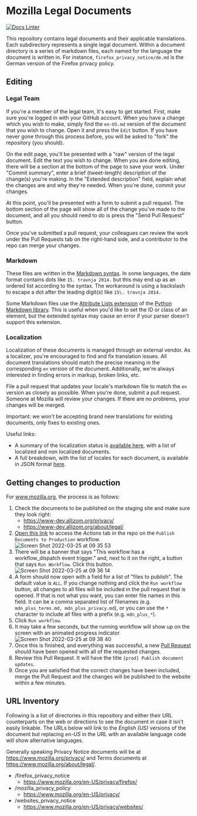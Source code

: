 # Mozilla Legal Documents

[![Docs Linter](https://github.com/mozilla/legal-docs/actions/workflows/doc_linter.yml/badge.svg)](https://github.com/mozilla/legal-docs/actions/workflows/doc_linter.yml)

This repository contains legal documents and their applicable translations. Each subdirectory represents a single legal document. Within a document directory is a series of markdown files, each named for the language the document is written in. For instance, `firefox_privacy_notice/de.md` is the German version of the Firefox privacy policy.

## Editing

### Legal Team

If you're a member of the legal team, it's easy to get started. First, make sure you're logged in with your GitHub account. When you have a change which you wish to make, simply find the `en-US.md` version of the document that you wish to change. Open it and press the `Edit` button. If you have never gone through this process before, you will be asked to "fork" the repository (you should).

On the edit page, you'll be presented with a "raw" version of the legal document. Edit the text you wish to change. When you are done editing, there will be a section at the bottom of the page to save your work. Under "Commit summary", enter a brief (tweet-length) description of the change(s) you're making. In the "Extended description" field, explain what the changes are and why they're needed. When you're done, commit your changes.

At this point, you'll be presented with a form to submit a pull request. The bottom section of the page will show all of the change you've made to the document, and all you should need to do is press the "Send Pull Request" button.

Once you've submitted a pull request, your colleagues can review the work under the Pull Requests tab on the right-hand side, and a contributor to the repo can merge your changes.

### Markdown

These files are written in the [Markdown syntax](https://daringfireball.net/projects/markdown/syntax). In some languages, the date format contains dots like `15. travnja 2014.` but this may end up as an ordered list according to the syntax. The workaround is using a backslash to escape a dot after the leading digit(s) like `15\. travnja 2014.`

Some Markdown files use the [Attribute Lists extension](https://pythonhosted.org/Markdown/extensions/attr_list.html) of the [Python Markdown library](https://pypi.python.org/pypi/Markdown). This is useful when you'd like to set the ID or class of an element, but the extended syntax may cause an error if your parser doesn't support this extension.

### Localization

Localization of these documents is managed through an external vendor. As a localizer, you're encouraged to find and fix translation issues. All document translations should match the precise meaning in the corresponding `en` version of the document. Additionally, we're always interested in finding errors in markup, broken links, etc.

File a pull request that updates your locale's markdown file to match the `en` version as closely as possible. When you're done, submit a pull request. Someone at Mozilla will review your changes. If there are no problems, your changes will be merged.

Important: we won't be accepting brand new translations for existing documents, only fixes to existing ones.

Useful links:
* A summary of the localization status is [available here](https://github.com/mozilla/legal-docs/tree/l10n_reference#readme), with a list of localized and non localized documents.
* A full breakdown, with the list of locales for each document, is available in JSON format [here](https://github.com/mozilla/legal-docs/blob/l10n_reference/.github/stats.json).

## Getting changes to production

For www.mozilla.org, the process is as follows:

1. Check the documents to be published on the staging site and make sure they look right:
    * https://www-dev.allizom.org/privacy/
    * https://www-dev.allizom.org/about/legal/
2. [Open this link](https://github.com/mozilla/legal-docs/actions/workflows/prod_push.yml) to access the _Actions_ tab in the repo on the `Publish Documents to Production` workflow. ![Screen Shot 2022-03-25 at 09 35 53](https://user-images.githubusercontent.com/19176817/160134801-1cacc2fa-ba16-4c11-a0fd-1dc9ac6b7240.png)
3. There will be a banner that says "This workflow has a workflow_dispatch event trigger." and, next to it on the right, a button that says `Run Workflow`. Click this button. ![Screen Shot 2022-03-25 at 09 36 14](https://user-images.githubusercontent.com/19176817/160134925-05b56aec-4c0a-4104-bc1e-e57c9cb812d0.png)
4. A form should now open with a field for a list of "files to publish". The default value is `ALL`. If you change nothing and click the `Run workflow` button, all changes to all files will be included in the pull request that is opened. If that is not what you want, you can enter file names in this field. It can be a comma separated list of filenames (e.g. `mdn_plus_terms.md, mdn_plus_privacy.md`), or you can use the `*` character to include all files with a prefix (e.g. `mdn_plus_*`).
5. Click `Run workflow`.
6. It may take a few seconds, but the running workflow will show up on the screen with an animated progress indicator. ![Screen Shot 2022-03-25 at 09 38 40](https://user-images.githubusercontent.com/19176817/160135112-29db7e7c-7589-4055-a56a-577ad3527344.png)
7. Once this is finished, and everything was successful, a new [Pull Request](https://github.com/mozilla/legal-docs/pulls?q=is%3Aopen+is%3Apr+label%3Aprod) should have been opened with all of the requested changes.
8. Review this Pull Request. It will have the title `[prod] Publish document updates`.
9. Once you are satisfied that the correct changes have been included, merge the Pull Request and the changes will be published to the website within a few minutes.


## URL Inventory

Following is a list of directories in this repository and either their URL counterparts on the web or directions to see the document in case it isn't easily linkable.  The URLs below will link to the *English (US)* versions of the document but replacing *en-US* in the URL with an available language code will show alternative languages.

Generally speaking Privacy Notice documents will be at https://www.mozilla.org/privacy/ and Terms documents at
https://www.mozilla.org/about/legal/.

* /firefox_privacy_notice
    * https://www.mozilla.org/en-US/privacy/firefox/
* /mozilla_privacy_policy
    * https://www.mozilla.org/en-US/privacy/
* /websites_privacy_notice
    * https://www.mozilla.org/en-US/privacy/websites/
